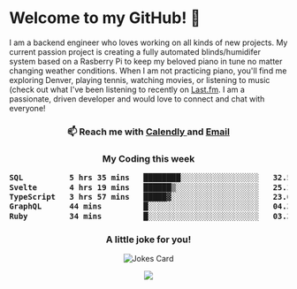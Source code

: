 <h1> Welcome to my GitHub! 👋 </h1>


  I am a backend engineer who loves working on all kinds of new projects. My current passion project is creating a fully automated blinds/humidifer system based on a Rasberry Pi to keep my beloved piano in tune no matter changing weather conditions. When I am not practicing piano, you'll find me exploring Denver, playing tennis, watching movies, or listening to music (check out what I've been listening to recently on [Last.fm](https://www.last.fm/user/mballa000). I am a passionate, driven developer and would love to connect and chat with everyone!

<h3 align = "center"> 📫 Reach me with <a href = "https://calendly.com/msbrandt00/30min"> Calendly </a> and <a href="mailto:msbrandt00@gmail.com">Email</a> 
 </h3>


 
<div align = "center"
[![Anurag's GitHub stats](https://github-readme-stats.vercel.app/api?username=mbrandt00)](https://github.com/anuraghazra/github-readme-stats)
          </div>
<h3 align="center">
  My Coding this week
<!--START_SECTION:waka-->

```txt
SQL          5 hrs 35 mins   ████████░░░░░░░░░░░░░░░░░   32.54 %
Svelte       4 hrs 19 mins   ██████▒░░░░░░░░░░░░░░░░░░   25.19 %
TypeScript   3 hrs 57 mins   █████▓░░░░░░░░░░░░░░░░░░░   23.01 %
GraphQL      44 mins         █░░░░░░░░░░░░░░░░░░░░░░░░   04.36 %
Ruby         34 mins         █░░░░░░░░░░░░░░░░░░░░░░░░   03.39 %
```

<!--END_SECTION:waka-->

### A little joke for you!

![Jokes Card](https://readme-jokes.vercel.app/api?hideBorder)

<a href="https://www.linkedin.com/in/mbrandt00/"><img src="https://img.shields.io/badge/linkedin-%230077B5.svg?&style=for-the-badge&logo=linkedin&logoColor=white" /></a>

